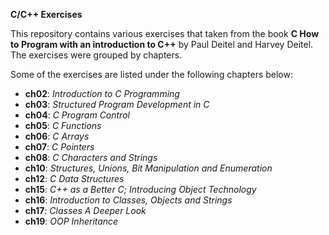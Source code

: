 **C/C++ Exercises**

This repository contains various exercises that taken from the book **C How to Program with an introduction to C++** by Paul Deitel and Harvey Deitel.
The exercises were grouped by chapters. 

Some of the exercises are listed under the following chapters below:

- **ch02**: *Introduction to C Programming*
- **ch03**: *Structured Program Development in C*
- **ch04**: *C Program Control*
- **ch05**: *C Functions*
- **ch06**: *C Arrays*
- **ch07**: *C Pointers*
- **ch08**: *C Characters and Strings*
- **ch10**: *Structures, Unions, Bit Manipulation and Enumeration*
- **ch12**: *C Data Structures*
- **ch15**: *C++ as a Better C; Introducing Object Technology*
- **ch16**: *Introduction to Classes, Objects and Strings*
- **ch17**: *Classes A Deeper Look*
- **ch19**: *OOP Inheritance*

